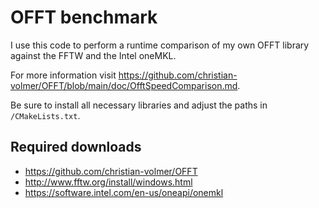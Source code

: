 # OFFT benchmark

I use this code to perform a runtime comparison of my own OFFT library against the FFTW and the Intel oneMKL.

For more information visit <https://github.com/christian-volmer/OFFT/blob/main/doc/OfftSpeedComparison.md>.

Be sure to install all necessary libraries and adjust the paths in `/CMakeLists.txt`.

## Required downloads
- <https://github.com/christian-volmer/OFFT>
- <http://www.fftw.org/install/windows.html>
- <https://software.intel.com/en-us/oneapi/onemkl>